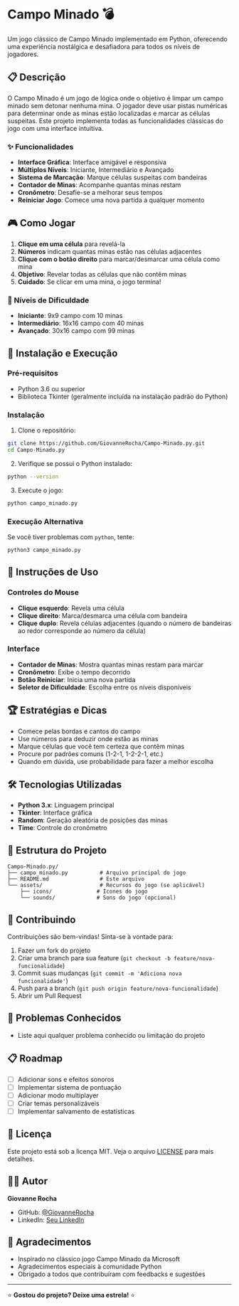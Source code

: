 # Campo Minado 💣

Um jogo clássico de Campo Minado implementado em Python, oferecendo uma experiência nostálgica e desafiadora para todos os níveis de jogadores.

## 📋 Descrição

O Campo Minado é um jogo de lógica onde o objetivo é limpar um campo minado sem detonar nenhuma mina. O jogador deve usar pistas numéricas para determinar onde as minas estão localizadas e marcar as células suspeitas. Este projeto implementa todas as funcionalidades clássicas do jogo com uma interface intuitiva.

### ✨ Funcionalidades

- **Interface Gráfica**: Interface amigável e responsiva
- **Múltiplos Níveis**: Iniciante, Intermediário e Avançado
- **Sistema de Marcação**: Marque células suspeitas com bandeiras
- **Contador de Minas**: Acompanhe quantas minas restam
- **Cronômetro**: Desafie-se a melhorar seus tempos
- **Reiniciar Jogo**: Comece uma nova partida a qualquer momento

## 🎮 Como Jogar

1. **Clique em uma célula** para revelá-la
2. **Números** indicam quantas minas estão nas células adjacentes
3. **Clique com o botão direito** para marcar/desmarcar uma célula como mina
4. **Objetivo**: Revelar todas as células que não contêm minas
5. **Cuidado**: Se clicar em uma mina, o jogo termina!

### 🎯 Níveis de Dificuldade

- **Iniciante**: 9x9 campo com 10 minas
- **Intermediário**: 16x16 campo com 40 minas  
- **Avançado**: 30x16 campo com 99 minas

## 🚀 Instalação e Execução

### Pré-requisitos

- Python 3.6 ou superior
- Biblioteca Tkinter (geralmente incluída na instalação padrão do Python)

### Instalação

1. Clone o repositório:
```bash
git clone https://github.com/GiovanneRocha/Campo-Minado.py.git
cd Campo-Minado.py
```

2. Verifique se possui o Python instalado:
```bash
python --version
```

3. Execute o jogo:
```bash
python campo_minado.py
```

### Execução Alternativa

Se você tiver problemas com `python`, tente:
```bash
python3 campo_minado.py
```

## 🎲 Instruções de Uso

### Controles do Mouse
- **Clique esquerdo**: Revela uma célula
- **Clique direito**: Marca/desmarca uma célula com bandeira
- **Clique duplo**: Revela células adjacentes (quando o número de bandeiras ao redor corresponde ao número da célula)

### Interface
- **Contador de Minas**: Mostra quantas minas restam para marcar
- **Cronômetro**: Exibe o tempo decorrido
- **Botão Reiniciar**: Inicia uma nova partida
- **Seletor de Dificuldade**: Escolha entre os níveis disponíveis

## 🏆 Estratégias e Dicas

- Comece pelas bordas e cantos do campo
- Use números para deduzir onde estão as minas
- Marque células que você tem certeza que contêm minas
- Procure por padrões comuns (1-2-1, 1-2-2-1, etc.)
- Quando em dúvida, use probabilidade para fazer a melhor escolha

## 🛠️ Tecnologias Utilizadas

- **Python 3.x**: Linguagem principal
- **Tkinter**: Interface gráfica
- **Random**: Geração aleatória de posições das minas
- **Time**: Controle do cronômetro

## 📁 Estrutura do Projeto

```
Campo-Minado.py/
├── campo_minado.py          # Arquivo principal do jogo
├── README.md                # Este arquivo
└── assets/                  # Recursos do jogo (se aplicável)
    ├── icons/              # Ícones do jogo
    └── sounds/             # Sons do jogo (opcional)
```

## 🤝 Contribuindo

Contribuições são bem-vindas! Sinta-se à vontade para:

1. Fazer um fork do projeto
2. Criar uma branch para sua feature (`git checkout -b feature/nova-funcionalidade`)
3. Commit suas mudanças (`git commit -m 'Adiciona nova funcionalidade'`)
4. Push para a branch (`git push origin feature/nova-funcionalidade`)
5. Abrir um Pull Request

## 🐛 Problemas Conhecidos

- Liste aqui qualquer problema conhecido ou limitação do projeto

## 📋 Roadmap

- [ ] Adicionar sons e efeitos sonoros
- [ ] Implementar sistema de pontuação
- [ ] Adicionar modo multiplayer
- [ ] Criar temas personalizáveis
- [ ] Implementar salvamento de estatísticas

## 📝 Licença

Este projeto está sob a licença MIT. Veja o arquivo [LICENSE](LICENSE) para mais detalhes.

## 👨‍💻 Autor

**Giovanne Rocha**
- GitHub: [@GiovanneRocha](https://github.com/GiovanneRocha)
- LinkedIn: [Seu LinkedIn](https://linkedin.com/in/seu-perfil)

## 🙏 Agradecimentos

- Inspirado no clássico jogo Campo Minado da Microsoft
- Agradecimentos especiais à comunidade Python
- Obrigado a todos que contribuíram com feedbacks e sugestões

---

⭐ **Gostou do projeto? Deixe uma estrela!** ⭐
